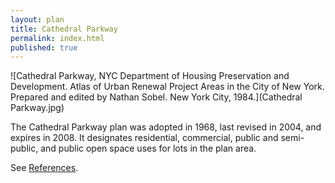 ```yaml
---
layout: plan
title: Cathedral Parkway
permalink: index.html
published: true
---
```


<!---![Cathedral Parkway, NYC Department of Housing Preservation and Development. Community Development Progress Report: 1968. Prepared and edited by Nathan Sobel. New York City, 1968.](Cathedral Parkway 1968.png)-->
![Cathedral Parkway, NYC Department of Housing Preservation and Development. Atlas of Urban Renewal Project Areas in the City of New York. Prepared and edited by Nathan Sobel. New York City, 1984.](Cathedral Parkway.jpg)

The Cathedral Parkway plan was adopted in 1968, last revised in 2004, and expires in 2008. It designates residential, commercial, public and semi-public, and public open space uses for lots in the plan area.

See [References](http://www.urbanreviewer.org/#page=references.html).
